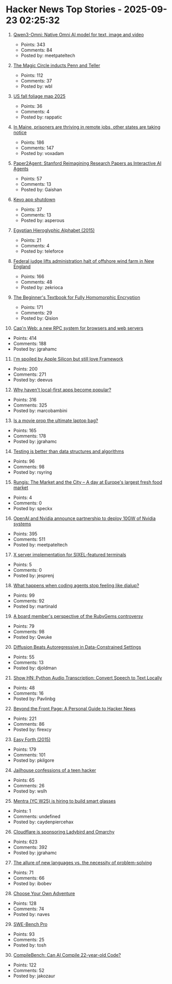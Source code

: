 # Hacker News Top Stories - 2025-09-23 02:25:32

1. [Qwen3-Omni: Native Omni AI model for text, image and video](https://github.com/QwenLM/Qwen3-Omni)
   - Points: 343
   - Comments: 84
   - Posted by: meetpateltech

2. [The Magic Circle inducts Penn and Teller](https://www.nytimes.com/2025/09/19/arts/penn-teller-magic-circle.html)
   - Points: 112
   - Comments: 37
   - Posted by: wbl

3. [US fall foliage map 2025](https://www.explorefall.com/fall-foliage-map)
   - Points: 36
   - Comments: 4
   - Posted by: rappatic

4. [In Maine, prisoners are thriving in remote jobs, other states are taking notice](https://www.mainepublic.org/2025-08-29/in-maine-prisoners-are-thriving-in-remote-jobs-and-other-states-are-taking-notice)
   - Points: 186
   - Comments: 147
   - Posted by: voxadam

5. [Paper2Agent: Stanford Reimagining Research Papers as Interactive AI Agents](https://arxiv.org/abs/2509.06917)
   - Points: 57
   - Comments: 13
   - Posted by: Gaishan

6. [Kevo app shutdown](https://www.kwikset.com/support/answers/what-does-the-kevo-app-shutdown-mean-to-my-kevo-door-lock)
   - Points: 37
   - Comments: 13
   - Posted by: asperous

7. [Egyptian Hieroglyphic Alphabet (2015)](https://discoveringegypt.com/egyptian-hieroglyphic-writing/egyptian-hieroglyphic-alphabet/)
   - Points: 21
   - Comments: 4
   - Posted by: teleforce

8. [Federal judge lifts administration halt of offshore wind farm in New England](https://apnews.com/article/trump-renewable-energy-offshore-wind-revolution-wind-f1cbe85a829e3d5e5496f834bcb617d1)
   - Points: 166
   - Comments: 48
   - Posted by: zekrioca

9. [The Beginner's Textbook for Fully Homomorphic Encryption](https://arxiv.org/abs/2503.05136)
   - Points: 171
   - Comments: 29
   - Posted by: Qision

10. [Cap'n Web: a new RPC system for browsers and web servers](https://blog.cloudflare.com/capnweb-javascript-rpc-library/)
   - Points: 414
   - Comments: 188
   - Posted by: jgrahamc

11. [I'm spoiled by Apple Silicon but still love Framework](https://simonhartcher.com/posts/2025-09-22-why-im-spoiled-by-apple-silicon-but-still-love-framework/)
   - Points: 200
   - Comments: 271
   - Posted by: deevus

12. [Why haven't local-first apps become popular?](https://marcobambini.substack.com/p/why-local-first-apps-havent-become)
   - Points: 316
   - Comments: 325
   - Posted by: marcobambini

13. [Is a movie prop the ultimate laptop bag?](https://blog.jgc.org/2025/09/is-movie-prop-ultimate-laptop-bag.html)
   - Points: 165
   - Comments: 178
   - Posted by: jgrahamc

14. [Testing is better than data structures and algorithms](https://nedbatchelder.com/blog/202509/testing_is_better_than_dsa.html)
   - Points: 96
   - Comments: 98
   - Posted by: rsyring

15. [Rungis: The Market and the City – A day at Europe's largest fresh food market](https://www.vittlesmagazine.com/p/rungis-the-market-and-the-city)
   - Points: 4
   - Comments: 0
   - Posted by: speckx

16. [OpenAI and Nvidia announce partnership to deploy 10GW of Nvidia systems](https://openai.com/index/openai-nvidia-systems-partnership/)
   - Points: 395
   - Comments: 511
   - Posted by: meetpateltech

17. [X server implementation for SIXEL-featured terminals](https://github.com/saitoha/xserver-SIXEL)
   - Points: 5
   - Comments: 0
   - Posted by: jesprenj

18. [What happens when coding agents stop feeling like dialup?](https://martinalderson.com/posts/what-happens-when-coding-agents-stop-feeling-like-dialup/)
   - Points: 99
   - Comments: 92
   - Posted by: martinald

19. [A board member's perspective of the RubyGems controversy](https://apiguy.substack.com/p/a-board-members-perspective-of-the)
   - Points: 79
   - Comments: 98
   - Posted by: Qwuke

20. [Diffusion Beats Autoregressive in Data-Constrained Settings](https://blog.ml.cmu.edu/2025/09/22/diffusion-beats-autoregressive-in-data-constrained-settings/)
   - Points: 55
   - Comments: 13
   - Posted by: djoldman

21. [Show HN: Python Audio Transcription: Convert Speech to Text Locally](https://www.pavlinbg.com/posts/python-speech-to-text-guide)
   - Points: 48
   - Comments: 16
   - Posted by: Pavlinbg

22. [Beyond the Front Page: A Personal Guide to Hacker News](https://hsu.cy/2025/09/how-to-read-hn/)
   - Points: 221
   - Comments: 86
   - Posted by: firexcy

23. [Easy Forth (2015)](https://skilldrick.github.io/easyforth/)
   - Points: 179
   - Comments: 101
   - Posted by: pkilgore

24. [Jailhouse confessions of a teen hacker](https://www.bloomberg.com/news/features/2025-09-19/multimillion-dollar-hacking-spree-scattered-spider-teen-s-jailhouse-confessions)
   - Points: 65
   - Comments: 26
   - Posted by: wslh

25. [Mentra (YC W25) is hiring to build smart glasses](undefined)
   - Points: 1
   - Comments: undefined
   - Posted by: caydenpiercehax

26. [Cloudflare is sponsoring Ladybird and Omarchy](https://blog.cloudflare.com/supporting-the-future-of-the-open-web/)
   - Points: 623
   - Comments: 392
   - Posted by: jgrahamc

27. [The allure of new languages vs. the necessity of problem-solving](https://dayvster.com/blog/are-we-chasing-language-hype-over-solving-real-problems/)
   - Points: 71
   - Comments: 66
   - Posted by: ibobev

28. [Choose Your Own Adventure](https://www.filfre.net/2025/09/choose-your-own-adventure/)
   - Points: 128
   - Comments: 74
   - Posted by: naves

29. [SWE-Bench Pro](https://github.com/scaleapi/SWE-bench_Pro-os)
   - Points: 93
   - Comments: 25
   - Posted by: tosh

30. [CompileBench: Can AI Compile 22-year-old Code?](https://quesma.com/blog/introducing-compilebench/)
   - Points: 122
   - Comments: 52
   - Posted by: jakozaur

